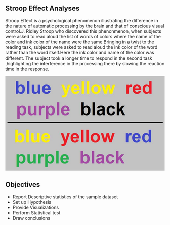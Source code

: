 
## Stroop Effect Analyses

Stroop  Effect is a psychological phenomenon illustrating the difference in the nature of automatic processing by the brain  and that of conscious visual control.J. Ridley Stroop who discovered this phenonmenon, when subjects were asked to read aloud the list of  words of colors where the name of the color and ink color of the name were the same.Bringing in a twist to the reading task, subjects were asked to read aloud the ink color of the word rather than the word itself.Here the ink color and name of the color was different. The subject took a longer time to respond in the second task ,highlighting the interference in the processing there by slowing the reaction time in the response.


![strooptest](strooptest.png)

## Objectives

- Report Descriptive statistics of the sample dataset
- Set up Hypothesis
- Provide Visualizations 
- Perform Statistical test
- Draw conclusions

